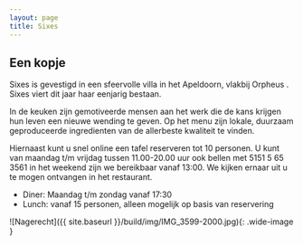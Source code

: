 ```yaml
---
layout: page
title: Sixes
---
```


## Een kopje

Sixes is gevestigd in een sfeervolle villa in het Apeldoorn, vlakbij Orpheus . Sixes viert dit jaar haar eenjarig bestaan.

In de keuken zijn gemotiveerde mensen aan het werk die de kans krijgen hun leven een nieuwe wending te geven. Op het menu zijn lokale, duurzaam geproduceerde ingredienten van de allerbeste kwaliteit te vinden.

Hiernaast kunt u snel online een tafel reserveren tot 10 personen. U kunt van maandag t/m vrijdag tussen 11.00-20.00 uur ook bellen met 5151 5 65 3561 in het weekend zijn we bereikbaar vanaf 13:00. We kijken ernaar uit u te mogen ontvangen in het restaurant.

- Diner:  Maandag t/m zondag vanaf 17:30
- Lunch: vanaf 15 personen, alleen mogelijk op basis van reservering

![Nagerecht]({{ site.baseurl }}/build/img/IMG_3599-2000.jpg){: .wide-image }
